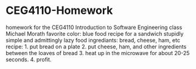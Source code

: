 # CEG4110-Homework
homework for the CEG4110 Introduction to Software Engineering class
Michael Morath
favorite color: blue
food recipe for a sandwich
stupidly simple and admittingly lazy
food ingrediants: bread, cheese, ham, etc
recipe: 1. put bread on a plate
2. put cheese, ham, and other ingredients between the loaves of bread
3. heat up in the microwave for about 20-25 seconds. 
4. profit.